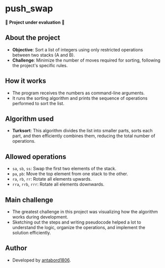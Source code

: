 # push_swap

🚧 **Project under evaluation** 🚧

## About the project

- **Objective**: Sort a list of integers using only restricted operations between two stacks (A and B).
- **Challenge**: Minimize the number of moves required for sorting, following the project's specific rules.

## How it works

- The program receives the numbers as command-line arguments.
- It runs the sorting algorithm and prints the sequence of operations performed to sort the list.

## Algorithm used

- **Turksort**: This algorithm divides the list into smaller parts, sorts each part, and then efficiently combines them, reducing the total number of operations.

## Allowed operations

- `sa`, `sb`, `ss`: Swap the first two elements of the stack.
- `pa`, `pb`: Move the top element from one stack to the other.
- `ra`, `rb`, `rr`: Rotate all elements upwards.
- `rra`, `rrb`, `rrr`: Rotate all elements downwards.

## Main challenge

- The greatest challenge in this project was visualizing how the algorithm works during development.
- Sketching out the steps and writing pseudocode helped a lot to understand the logic, organize the operations, and implement the solution efficiently.

## Author

- Developed by [antabord1806](https://github.com/antabord1806).
